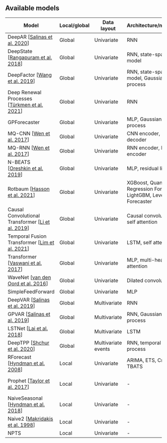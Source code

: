 ## Available models

Model                                                       | Local/global | Data layout              | Architecture/method | Implementation
------------------------------------------------------------|--------------|--------------------------|---------------------|----------------
DeepAR [[Salinas et al. 2020][Salinas2020]]                 | Global       | Univariate               | RNN | [MXNet][DeepAR_mx], [PyTorch][DeepAR_torch]
DeepState [[Rangapuram et al. 2018][Rangapuram2018]]        | Global       | Univariate               | RNN, state-space model | [MXNet][DeepState]
DeepFactor [[Wang et al. 2019][Wang2019]]                   | Global       | Univariate               | RNN, state-space model, Gaussian process | [MXNet][DeepFactor]
Deep Renewal Processes [[Türkmen et al. 2021][Turkmen2021]] | Global       | Univariate               | RNN | [MXNet][DeepRenewal]
GPForecaster                                                | Global       | Univariate               | MLP, Gaussian process | [MXNet][GP]
MQ-CNN [[Wen et al. 2017][Wen2017]]                         | Global       | Univariate               | CNN encoder, MLP decoder | [MXNet][MQDNN]
MQ-RNN [[Wen et al. 2017][Wen2017]]                         | Global       | Univariate               | RNN encoder, MLP encoder | [MXNet][MQDNN]
N-BEATS [[Oreshkin et al. 2019][Oreshkin2019]]              | Global       | Univariate               | MLP, residual links | [MXNet][NBeats]
Rotbaum [[Hasson et al. 2021][Hasson2021]]                  | Global       | Univariate               | XGBoost, Quantile Regression Forests, LightGBM, Level Set Forecaster | [Numpy][Rotbaum]
Causal Convolutional Transformer [[Li et al. 2019][Li2019]] | Global       | Univariate               | Causal convolution, self attention | [MXNet][SAN]
Temporal Fusion Transformer [[Lim et al. 2021][Lim2021]]    | Global       | Univariate               | LSTM, self attention | [MXNet][TFT]
Transformer [[Vaswani et al. 2017][Vaswani2017]]            | Global       | Univariate               | MLP, multi-head attention | [MXNet][Transformer]
WaveNet [[van den Oord et al. 2016][vanDenOord2016]]        | Global       | Univariate               | Dilated convolution | [MXNet][WaveNet]
SimpleFeedForward                                           | Global       | Univariate               | MLP | [MXNet][SFF_mx], [PyTorch][SFF_torch]
DeepVAR [[Salinas et al. 2019][Salinas2019]]                | Global       | Multivariate             | RNN | [MXNet][DeepVAR]
GPVAR [[Salinas et al. 2019][Salinas2019]]                  | Global       | Multivariate             | RNN, Gaussian process | [MXNet][GPVAR]
LSTNet [[Lai et al. 2018][Lai2018]]                         | Global       | Multivariate             | LSTM | [MXNet][LSTNet]
DeepTPP [[Shchur et al. 2020][Shchur2020]]                  | Global       | Multivariate events      | RNN, temporal point process | [MXNet][DeepTPP]
RForecast [[Hyndman et al. 2008][Hyndman2008]]              | Local        | Univariate               | ARIMA, ETS, Croston, TBATS | [Wrapped R package][RForecast]
Prophet [[Taylor et al. 2017][Taylor2017]]                  | Local        | Univariate               | - | [Wrapped Python package][Prophet]
NaiveSeasonal [[Hyndman et al. 2018][Hyndman2018]]          | Local        | Univariate               | - | [Numpy][NaiveSeasonal]
Naive2 [[Makridakis et al. 1998][Makridakis1998]]           | Local        | Univariate               | - | [Numpy][Naive2]
NPTS                                                        | Local        | Univariate               | - | [Numpy][NPTS]

<!-- Links to bibliography -->

[Salinas2020]: https://doi.org/10.1016/j.ijforecast.2019.07.001
[Rangapuram2018]: https://papers.nips.cc/paper/2018/hash/5cf68969fb67aa6082363a6d4e6468e2-Abstract.html
[Wang2019]: https://proceedings.mlr.press/v97/wang19k.html
[Turkmen2021]: (https://journals.plos.org/plosone/article?id=10.1371/journal.pone.0259764)
[Wen2017]: https://arxiv.org/abs/1711.11053
[Oreshkin2019]: https://openreview.net/forum?id=r1ecqn4YwB
[Hasson2021]: https://openreview.net/forum?id=VD3TMzyxKK
[Li2019]: https://papers.nips.cc/paper/2019/hash/6775a0635c302542da2c32aa19d86be0-Abstract.html
[Lim2021]: https://doi.org/10.1016/j.ijforecast.2021.03.012
[Vaswani2017]: https://papers.nips.cc/paper/2017/hash/3f5ee243547dee91fbd053c1c4a845aa-Abstract.html
[vanDenOord2016]: (https://arxiv.org/abs/1609.03499)
[Salinas2019]: https://proceedings.neurips.cc/paper/2019/hash/0b105cf1504c4e241fcc6d519ea962fb-Abstract.html
[Lai2018]: https://doi.org/10.1145/3209978.3210006
[Shchur2020]: https://arxiv.org/pdf/1909.12127
[Hyndman2008]: https://www.jstatsoft.org/article/view/v027i03
[Taylor2017]: https://doi.org/10.1080/00031305.2017.1380080
[Hyndman2018]: https://otexts.com/fpp2/simple-methods.html#seasonal-na%C3%AFve-method
[Makridakis1998]: https://www.wiley.com/en-ie/Forecasting:+Methods+and+Applications,+3rd+Edition-p-9780471532330

<!-- Links to code -->

[DeepAR_mx]: https://github.com/awslabs/gluon-ts/blob/dev/src/gluonts/model/deepar/_estimator.py
[DeepAR_torch]: https://github.com/awslabs/gluon-ts/blob/dev/src/gluonts/torch/model/deepar/estimator.py
[DeepState]: https://github.com/awslabs/gluon-ts/blob/dev/src/gluonts/model/deepstate/_estimator.py
[DeepFactor]: https://github.com/awslabs/gluon-ts/blob/dev/src/gluonts/model/deep_factor/_estimator.py
[DeepRenewal]: https://github.com/awslabs/gluon-ts/blob/dev/src/gluonts/model/renewal/_estimator.py
[GP]: https://github.com/awslabs/gluon-ts/blob/dev/src/gluonts/model/gp_forecaster/_estimator.py
[MQDNN]: https://github.com/awslabs/gluon-ts/blob/dev/src/gluonts/model/seq2seq/_mq_dnn_estimator.py
[NBeats]: https://github.com/awslabs/gluon-ts/blob/dev/src/gluonts/model/n_beats/_estimator.py
[Rotbaum]: https://github.com/awslabs/gluon-ts/blob/dev/src/gluonts/model/rotbaum/_estimator.py
[SAN]: https://github.com/awslabs/gluon-ts/blob/dev/src/gluonts/model/san/_estimator.py
[TFT]: https://github.com/awslabs/gluon-ts/blob/dev/src/gluonts/model/tft/_estimator.py
[Transformer]: https://github.com/awslabs/gluon-ts/blob/dev/src/gluonts/model/transformer/_estimator.py
[WaveNet]: https://github.com/awslabs/gluon-ts/blob/dev/src/gluonts/model/wavenet/_estimator.py
[SFF_mx]: https://github.com/awslabs/gluon-ts/blob/dev/src/gluonts/model/simple_feedforward/_estimator.py
[SFF_torch]: https://github.com/awslabs/gluon-ts/blob/dev/src/gluonts/torch/model/simple_feedforward/estimator.py
[DeepVAR]: https://github.com/awslabs/gluon-ts/blob/dev/src/gluonts/model/deepvar/_estimator.py
[GPVAR]: https://github.com/awslabs/gluon-ts/blob/dev/src/gluonts/model/gpvar/_estimator.py
[LSTNet]: https://github.com/awslabs/gluon-ts/blob/dev/src/gluonts/model/lstnet/_estimator.py
[DeepTPP]: https://github.com/awslabs/gluon-ts/blob/dev/src/gluonts/model/tpp/deeptpp/_estimator.py
[RForecast]: https://github.com/awslabs/gluon-ts/blob/dev/src/gluonts/model/r_forecast/_predictor.py
[Prophet]: https://github.com/awslabs/gluon-ts/blob/dev/src/gluonts/model/prophet/_predictor.py
[NaiveSeasonal]: https://github.com/awslabs/gluon-ts/blob/dev/src/gluonts/model/seasonal_naive/_predictor.py
[Naive2]: https://github.com/awslabs/gluon-ts/blob/dev/src/gluonts/model/naive_2/_predictor.py
[NPTS]: https://github.com/awslabs/gluon-ts/blob/dev/src/gluonts/model/npts/_predictor.py
